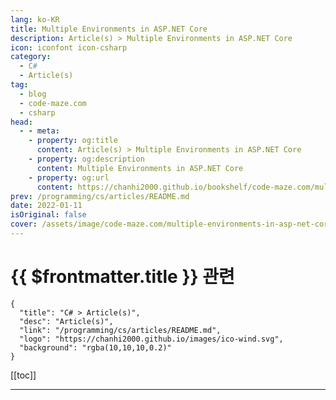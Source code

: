 ```yaml
---
lang: ko-KR
title: Multiple Environments in ASP.NET Core
description: Article(s) > Multiple Environments in ASP.NET Core
icon: iconfont icon-csharp
category: 
  - C#
  - Article(s)
tag: 
  - blog
  - code-maze.com
  - csharp
head:  
  - - meta:
    - property: og:title
      content: Article(s) > Multiple Environments in ASP.NET Core
    - property: og:description
      content: Multiple Environments in ASP.NET Core
    - property: og:url
      content: https://chanhi2000.github.io/bookshelf/code-maze.com/multiple-environments-in-asp-net-core.html
prev: /programming/cs/articles/README.md
date: 2022-01-11
isOriginal: false
cover: /assets/image/code-maze.com/multiple-environments-in-asp-net-core/banner.png
---
```


# {{ $frontmatter.title }} 관련

```component VPCard
{
  "title": "C# > Article(s)",
  "desc": "Article(s)",
  "link": "/programming/cs/articles/README.md",
  "logo": "https://chanhi2000.github.io/images/ico-wind.svg",
  "background": "rgba(10,10,10,0.2)"
}
```

[[toc]]

---

<SiteInfo
  name="Multiple Environments in ASP.NET Core"
  desc="In this article, we’re going to cover how to set up and manage multiple environments in ASP.NET Core through different examples."
  url="https://code-maze.com/multiple-environments-in-asp-net-core/"
  logo="/assets/image/code-maze.com/favicon.png"
  preview="/assets/image/code-maze.com/multiple-environments-in-asp-net-core/banner.png"/>

<!-- TODO: 작성 -->
